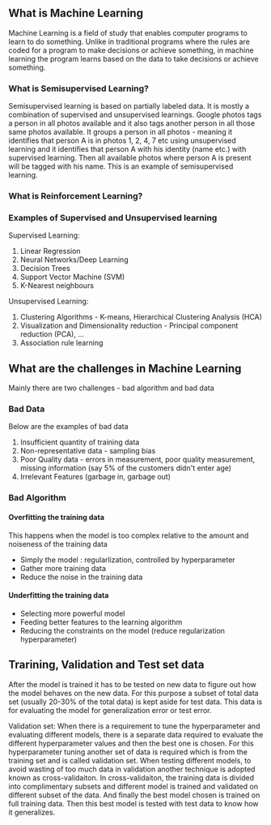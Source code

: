 ## What is Machine Learning
Machine Learning is a field of study that enables computer programs to learn to do something. 
Unlike in traditional programs where the rules are coded for a program to make decisions or achieve something, in machine learning the program learns based on the data to take decisions or achieve something.


### What is Semisupervised Learning?
Semisupervised learning is based on partially labeled data. It is mostly a combination of supervised and unsupervised learnings.
Google photos tags a person in all photos available and it also tags another person in all those same photos available.
It groups a person in all photos - meaning it identifies that person A is in photos 1, 2, 4, 7 etc using unsupervised learning and it identifies that person A with his identity (name etc.) with supervised learning. Then all available photos where person A is present will be tagged with his name. This is an example of semisupervised learning.

### What is Reinforcement Learning?

### Examples of Supervised and Unsupervised learning
Supervised Learning:
1. Linear Regression
2. Neural Networks/Deep Learning
3. Decision Trees
4. Support Vector Machine (SVM)
5. K-Nearest neighbours

Unsupervised Learning:
1. Clustering Algorithms - K-means, Hierarchical Clustering Analysis (HCA)
2. Visualization and Dimensionality reduction - Principal component reduction (PCA), ...
3. Association rule learning


## What are the challenges in Machine Learning
Mainly there are two challenges - bad algorithm and bad data
### Bad Data
Below are the examples of bad data

1. Insufficient quantity of training data
2. Non-representative data - sampling bias
3. Poor Quality data - errors in measurement, poor quality measurement, missing information (say 5% of the customers didn't enter age)
4. Irrelevant Features (garbage in, garbage out)

### Bad Algorithm
#### Overfitting the training data

This happens when the model is too complex relative to the amount and noiseness of the training data
- Simply the model : regularlization, controlled by hyperparameter
- Gather more training data
- Reduce the noise in the training data

#### Underfitting the training data
- Selecting more powerful model 
- Feeding better features to the learning algorithm
- Reducing the constraints on the model (reduce regularization hyperparameter)



## Trarining, Validation and Test set data
After the model is trained it has to be tested on new data to figure out how the model behaves on the new data.
For this purpose a subset of total data set (usually 20-30% of the total data) is kept aside for test data. This data is for evaluating the model for generalization error or test error.

Validation set: When there is a requirement to tune the hyperparameter and evaluating different models, there is a separate data required to evaluate the different hyperparameter values and then the best one is chosen. For this hyperparameter tuning another set of data is required which is from the training set and is called validation set.
When testing different models, to avoid wasting of too much data in validation another technique is adopted known as cross-validaiton. 
In cross-validaiton, the training data is divided into complimentary subsets and different model is trained and validated on different subset of the data. And finally the best model chosen is trained on full training data. 
Then this best model is tested with test data to know how it generalizes.



